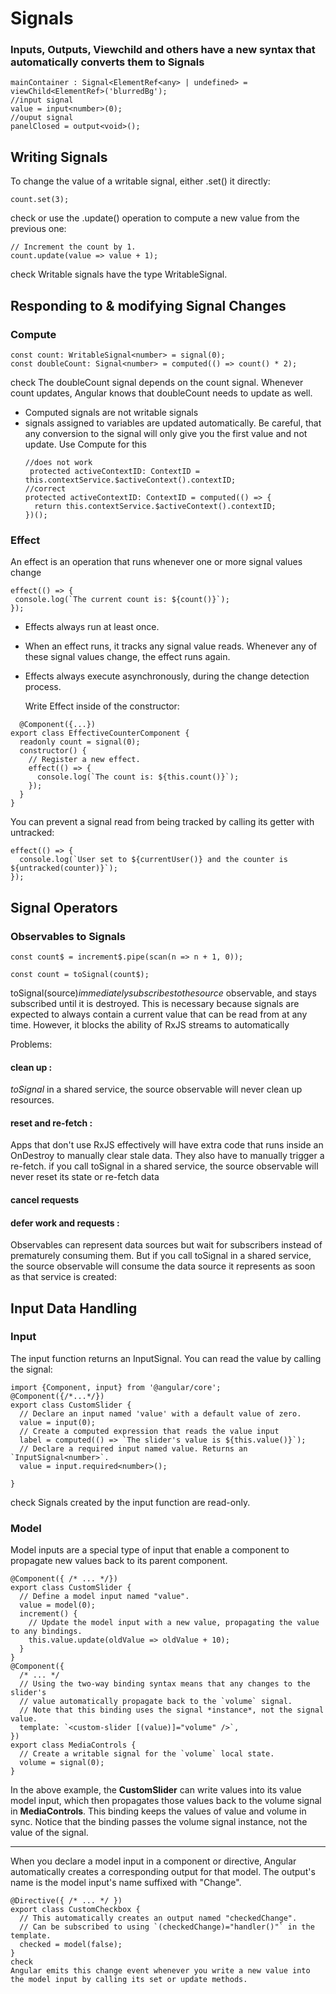 # Signals
### Inputs, Outputs, Viewchild and others have a new syntax that automatically converts them to Signals
```
mainContainer : Signal<ElementRef<any> | undefined> =  viewChild<ElementRef>('blurredBg');
//input signal
value = input<number>(0);
//ouput signal
panelClosed = output<void>();
```


## Writing Signals
To change the value of a writable signal, either .set() it directly:
```
count.set(3);
```
check
or use the .update() operation to compute a new value from the previous one:
```
// Increment the count by 1.
count.update(value => value + 1);
```
check
Writable signals have the type WritableSignal.

## Responding to & modifying Signal Changes
### Compute
```
const count: WritableSignal<number> = signal(0);
const doubleCount: Signal<number> = computed(() => count() * 2);
```
check
The doubleCount signal depends on the count signal. Whenever count updates, Angular knows that doubleCount needs to update as well.

- Computed signals are not writable signals
- signals assigned to variables are updated automatically. Be careful, that any conversion to the signal will only give you the first value and not update. Use Compute for this
  ```
  //does not work
   protected activeContextID: ContextID = this.contextService.$activeContext().contextID;
  //correct
  protected activeContextID: ContextID = computed(() => {
    return this.contextService.$activeContext().contextID;
  })();
  ```
### Effect
 An effect is an operation that runs whenever one or more signal values change
 ```
 effect(() => {
  console.log(`The current count is: ${count()}`);
});
```
- Effects always run at least once.
- When an effect runs, it tracks any signal value reads. Whenever any of these signal values change, the effect runs again. 
- Effects always execute asynchronously, during the change detection process.

  Write Effect inside of the constructor:
```
  @Component({...})
export class EffectiveCounterComponent {
  readonly count = signal(0);
  constructor() {
    // Register a new effect.
    effect(() => {
      console.log(`The count is: ${this.count()}`);
    });
  }
}
```
You can prevent a signal read from being tracked by calling its getter with untracked:
```
effect(() => {
  console.log(`User set to ${currentUser()} and the counter is ${untracked(counter)}`);
});
```

## Signal Operators
### Observables to Signals 
```
const count$ = increment$.pipe(scan(n => n + 1, 0));

const count = toSignal(count$);
```
toSignal(source$) immediately subscribes to the source$ observable, and stays subscribed until it is destroyed. This is necessary because signals are expected to always contain a current value that can be read from at any time. However, it blocks the ability of RxJS streams to automatically

Problems:
#### clean up :
_toSignal_ in a shared service, the source observable will never clean up resources.
#### reset and re-fetch :
Apps that don't use RxJS effectively will have extra code that runs inside an OnDestroy to manually clear stale data. They also have to manually trigger a re-fetch.
if you call toSignal in a shared service, the source observable will never reset its state or re-fetch data
#### cancel requests
#### defer work and requests :
Observables can represent data sources but wait for subscribers instead of prematurely consuming them.
But if you call toSignal in a shared service, the source observable will consume the data source it represents as soon as that service is created:


## Input Data Handling
### Input
The input function returns an InputSignal. You can read the value by calling the signal:
```
import {Component, input} from '@angular/core';
@Component({/*...*/})
export class CustomSlider {
  // Declare an input named 'value' with a default value of zero. 
  value = input(0);
  // Create a computed expression that reads the value input
  label = computed(() => `The slider's value is ${this.value()}`);
  // Declare a required input named value. Returns an `InputSignal<number>`.
  value = input.required<number>();

}
```
check
Signals created by the input function are read-only.
### Model
Model inputs are a special type of input that enable a component to propagate new values back to its parent component.
```
@Component({ /* ... */})
export class CustomSlider {
  // Define a model input named "value".
  value = model(0);
  increment() {
    // Update the model input with a new value, propagating the value to any bindings. 
    this.value.update(oldValue => oldValue + 10);
  }
}
@Component({
  /* ... */
  // Using the two-way binding syntax means that any changes to the slider's
  // value automatically propagate back to the `volume` signal.
  // Note that this binding uses the signal *instance*, not the signal value.
  template: `<custom-slider [(value)]="volume" />`,
})
export class MediaControls {
  // Create a writable signal for the `volume` local state. 
  volume = signal(0);
}
```
In the above example, the **CustomSlider** can write values into its value model input, which then propagates those values back to the volume signal in **MediaControls**. This binding keeps the values of value and volume in sync. Notice that the binding passes the volume signal instance, not the value of the signal.
_______
When you declare a model input in a component or directive, Angular automatically creates a corresponding output for that model. The output's name is the model input's name suffixed with "Change".
```
@Directive({ /* ... */ })
export class CustomCheckbox {
  // This automatically creates an output named "checkedChange".
  // Can be subscribed to using `(checkedChange)="handler()"` in the template.
  checked = model(false);
}
check
Angular emits this change event whenever you write a new value into the model input by calling its set or update methods.
```
